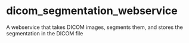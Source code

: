 # dicom_segmentation_webservice
A webservice that takes DICOM images, segments them, and stores the segmentation in the DICOM file
